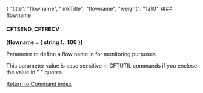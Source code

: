 {
    "title": "flowname",
    "linkTitle": "flowname",
    "weight": "1210"
}### flowname

#### CFTSEND, CFTRECV

**\[flowname = { string 1...100 }\]**

Parameter to define a flow name in for monitoring purposes.

This parameter value is case sensitive in CFTUTIL commands if you enclose the value in " " quotes.

[Return to Command index](../../)
